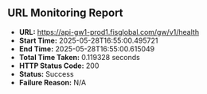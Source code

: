 ## URL Monitoring Report

- **URL:** https://api-gw1-prod1.fisglobal.com/gw/v1/health
- **Start Time:** 2025-05-28T16:55:00.495721
- **End Time:** 2025-05-28T16:55:00.615049
- **Total Time Taken:** 0.119328 seconds
- **HTTP Status Code:** 200
- **Status:** Success
- **Failure Reason:** N/A
